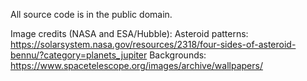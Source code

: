 All source code is in the public domain.

Image credits (NASA and ESA/Hubble):
  Asteroid patterns: https://solarsystem.nasa.gov/resources/2318/four-sides-of-asteroid-bennu/?category=planets_jupiter
  Backgrounds: https://www.spacetelescope.org/images/archive/wallpapers/
